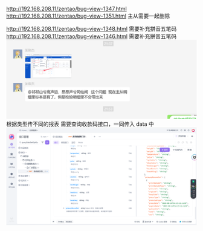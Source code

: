 http://192.168.208.11/zentao/bug-view-1347.html
http://192.168.208.11/zentao/bug-view-1351.html 主从需要一起删除

http://192.168.208.11/zentao/bug-view-1348.html 需要补充拼音五笔码
http://192.168.208.11/zentao/bug-view-1346.html 需要补充拼音五笔码
![](images/Pasted%20image%2020250320215353.png)
根据类型传不同的报表
需要查询收款码接口，一同传入 data 中
![](images/Pasted%20image%2020250320193454.png)
